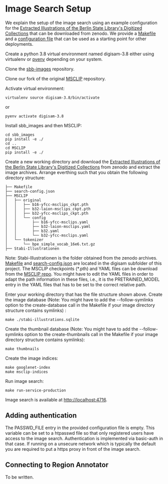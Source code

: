 # Image Search Setup

We explain the setup of the image search using an example configuration for the 
[Extracted Illustrations of the Berlin State Library's Digitized Collections](https://zenodo.org/records/2602431)
that can be downloaded from zenodo. We provide a [Makefile](../digisam/Makefile) 
and a [configuration file](../digisam/search-config.json) that can be used as a starting point 
for other deployments.

Create a python 3.8 virtual environment named digisam-3.8 either using virtualenv or [pyenv](https://github.com/pyenv/pyenv) depending on your system.

Clone the [sbb-images](https://github.com/qurator-spk/sbb_images) repository.

Clone our fork of the original [MSCLIP](https://github.com/labusch/MSCLIP) repository.

Activate virtual environment:
```commandline
virtualenv source digisam-3.8/bin/activate
```
or
```commandline
pyenv activate digisam-3.8
```
Install sbb_images and then MSCLIP:
```commandline
cd sbb_images
pip install -e ./
cd ..
cd MSCLIP
pip install -e ./
```

Create a new working directory and download the [Extracted Illustrations of the Berlin State Library's Digitized Collections](https://zenodo.org/records/2602431)
from zenodo and extract the image archives. Arrange everthing such that you obtain the following directory structure:

```commandline
├── Makefile
├── search-config.json
├── MSCLIP
│   ├── original
│   │   ├── b16-yfcc-msclips_ckpt.pth
│   │   ├── b32-laion-msclips_ckpt.pth
│   │   ├── b32-yfcc-msclips_ckpt.pth
│   │   └── config
│   │       ├── b16-yfcc-msclips.yaml
│   │       ├── b32-laion-msclips.yaml
│   │       ├── b32.yaml
│   │       └── b32-yfcc-msclips.yaml
│   └── tokenizer
│       └── bpe_simple_vocab_16e6.txt.gz
├── Stabi-Illustrationen
```
Note: Stabi-Illustrationen is the folder obtained from the zenodo archives.
[Makefile](../digisam/Makefile) and [search-config.json](../digisam/search-config.json) are located in the digisam subfolder of this project.
The MSCLIP checkpoints (*.pth) and YAML files can be download from the [MSCLIP repo](https://github.com/Hxyou/MSCLIP/blob/main/README.md).
You might have to edit the YAML files in order to adapt the path information in these files, i.e., it is the PRETRAINED_MODEL entry in the YAML files that has to be set to the correct relative path.

Enter your working directory that has the file structure shown above. 
Create the image database (Note: You might have to add the --follow-symlinks option to the create-database call in the Makefile if your image directory structure contains symlinks) :
```commandline
make ./stabi-illustrations.sqlite
```
Create the thumbnail database (Note: You might have to add the --follow-symlinks option to the create-thumbnails call in the Makefile if your image directory structure contains symlinks):
```commandline
make thumbnails
```
Create the image indices:
```commandline
make googlenet-index
make msclip-indices
```
Run image search:
```commandline
make run-service-production
```
Image search is available at [http://localhost:4716]().

## Adding authentication

The PASSWD_FILE entry in the provided configuration file is empty. This variable can be set to a htpasswd file so that 
only registered users have access to the image search. Authentication is implemented via basic-auth in that case. 
If running on a unsecure network which is typically the default you are required to put a https proxy in front of the image search.

## Connecting to Region Annotator

To be written.
